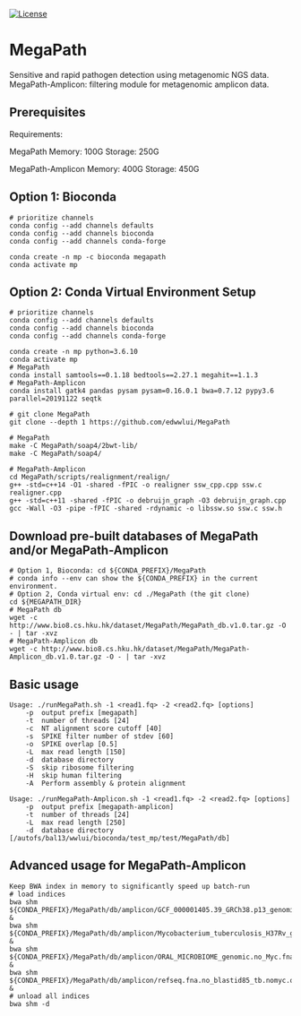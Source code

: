 [![License](https://img.shields.io/badge/License-BSD%203--Clause-blue.svg)](https://opensource.org/licenses/BSD-3-Clause)

# MegaPath
Sensitive and rapid pathogen detection using metagenomic NGS data. MegaPath-Amplicon: filtering module for metagenomic amplicon data.

## Prerequisites

Requirements:

MegaPath
Memory: 100G
Storage: 250G

MegaPath-Amplicon
Memory: 400G
Storage: 450G

## Option 1: Bioconda
```
# prioritize channels
conda config --add channels defaults
conda config --add channels bioconda
conda config --add channels conda-forge

conda create -n mp -c bioconda megapath
conda activate mp
```

## Option 2: Conda Virtual Environment Setup
```
# prioritize channels
conda config --add channels defaults
conda config --add channels bioconda
conda config --add channels conda-forge

conda create -n mp python=3.6.10
conda activate mp
# MegaPath
conda install samtools==0.1.18 bedtools==2.27.1 megahit==1.1.3
# MegaPath-Amplicon
conda install gatk4 pandas pysam pysam=0.16.0.1 bwa=0.7.12 pypy3.6 parallel=20191122 seqtk

# git clone MegaPath
git clone --depth 1 https://github.com/edwwlui/MegaPath

# MegaPath
make -C MegaPath/soap4/2bwt-lib/
make -C MegaPath/soap4/

# MegaPath-Amplicon
cd MegaPath/scripts/realignment/realign/
g++ -std=c++14 -O1 -shared -fPIC -o realigner ssw_cpp.cpp ssw.c realigner.cpp
g++ -std=c++11 -shared -fPIC -o debruijn_graph -O3 debruijn_graph.cpp 
gcc -Wall -O3 -pipe -fPIC -shared -rdynamic -o libssw.so ssw.c ssw.h
```


## Download pre-built databases of MegaPath and/or MegaPath-Amplicon
```
# Option 1, Bioconda: cd ${CONDA_PREFIX}/MegaPath
# conda info --env can show the ${CONDA_PREFIX} in the current environment.
# Option 2, Conda virtual env: cd ./MegaPath (the git clone)
cd ${MEGAPATH_DIR}
# MegaPath db
wget -c http://www.bio8.cs.hku.hk/dataset/MegaPath/MegaPath_db.v1.0.tar.gz -O - | tar -xvz
# MegaPath-Amplicon db
wget -c http://www.bio8.cs.hku.hk/dataset/MegaPath/MegaPath-Amplicon_db.v1.0.tar.gz -O - | tar -xvz

```

## Basic usage
```
Usage: ./runMegaPath.sh -1 <read1.fq> -2 <read2.fq> [options]
    -p  output prefix [megapath]
    -t  number of threads [24]
    -c  NT alignment score cutoff [40]
    -s  SPIKE filter number of stdev [60]
    -o  SPIKE overlap [0.5]
    -L  max read length [150]
    -d  database directory
    -S  skip ribosome filtering
    -H  skip human filtering
    -A  Perform assembly & protein alignment

Usage: ./runMegaPath-Amplicon.sh -1 <read1.fq> -2 <read2.fq> [options]
    -p  output prefix [megapath-amplicon]
    -t  number of threads [24]
    -L  max read length [250]
    -d  database directory [/autofs/bal13/wwlui/bioconda/test_mp/test/MegaPath/db]
```

## Advanced usage for MegaPath-Amplicon
```
Keep BWA index in memory to significantly speed up batch-run
# load indices
bwa shm ${CONDA_PREFIX}/MegaPath/db/amplicon/GCF_000001405.39_GRCh38.p13_genomic.fna.gz &
bwa shm ${CONDA_PREFIX}/MegaPath/db/amplicon/Mycobacterium_tuberculosis_H37Rv_genome_v3.fasta &
bwa shm ${CONDA_PREFIX}/MegaPath/db/amplicon/ORAL_MICROBIOME_genomic.no_Myc.fna &
bwa shm ${CONDA_PREFIX}/MegaPath/db/amplicon/refseq.fna.no_blastid85_tb.nomyc.onlytb.gz &
# unload all indices
bwa shm -d
```
